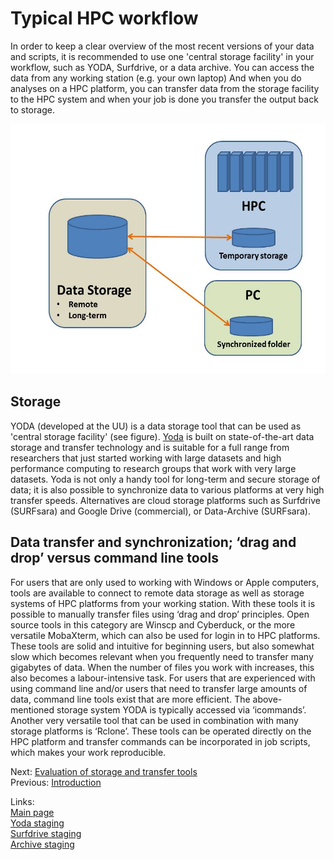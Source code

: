 # Typical HPC workflow

In order to keep a clear overview of the most recent versions of your data and scripts, it is recommended to use one 'central storage facility' in your workflow, such as YODA, Surfdrive, or a data archive. You can access the data from any working station (e.g. your own laptop) And when you do analyses on a HPC platform, you can transfer data from the storage facility to the HPC system and when your job is done you transfer the output back to storage. 

<img src="./pictures/example_workflow.jpg" alt="alt text" width="550" height="400">

## Storage
YODA (developed at the UU) is a data storage tool that can be used as 'central storage facility' (see figure). [Yoda](https://yoda.sites.uu.nl/home/introduction-to-yoda-2/) is built on state-of-the-art data storage and transfer technology and is suitable for a full range from researchers that just started working with large datasets and high performance computing to research groups that work with very large datasets. Yoda is not only a handy tool for long-term and secure storage of data; it is also possible to synchronize data to various platforms at very high transfer speeds. Alternatives are cloud storage platforms such as Surfdrive (SURFsara) and Google Drive (commercial), or Data-Archive (SURFsara).

## Data transfer and synchronization; ‘drag and drop’ versus command line tools
For users that are only used to working with Windows or Apple computers, tools are available to connect to remote data storage as well as storage systems of HPC platforms from your working station. With these tools it is possible to manually transfer files using ‘drag and drop’ principles. Open source tools in this category are Winscp and Cyberduck, or the more versatile MobaXterm, which can also be used for login in to HPC platforms. These tools are solid and intuitive for beginning users, but also somewhat slow which becomes relevant when you frequently need to transfer many gigabytes of data. When the number of files you work with increases, this also becomes a labour-intensive task. 
For users that are experienced with using command line and/or users that need to transfer large amounts of data, command line tools exist that are more efficient. The above-mentioned storage system YODA is typically accessed via ‘icommands’. Another very versatile tool that can be used in combination with many storage platforms is ‘Rclone’. These tools can be operated directly on the HPC platform and transfer commands can be incorporated in job scripts, which makes your work reproducible. 

Next: [Evaluation of storage and transfer tools](./Evaluation.md)  
Previous: [Introduction](../README.md)

Links:  
[Main page](../README.md)  
[Yoda staging](./Yoda.md)  
[Surfdrive staging](./surfdrive.md)  
[Archive staging](./Archive.md)  


